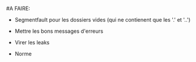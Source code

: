 #A FAIRE:

- Segmentfault pour les dossiers vides (qui ne contienent que les '.' et '..')

- Mettre les bons messages d'erreurs

- Virer les leaks

- Norme
